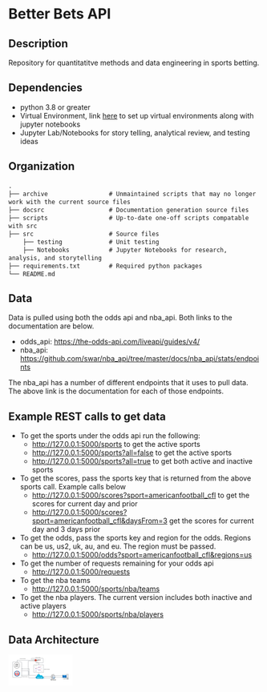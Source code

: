 # Better Bets API

## Description
Repository for quantitatitve methods and data engineering in sports betting.

## Dependencies

- python 3.8 or greater
- Virtual Environment, link [here](https://towardsdatascience.com/creating-and-using-virtual-environment-on-jupyter-notebook-with-python-db3f5afdd56a) to set up virtual environments along with jupyter notebooks
- Jupyter Lab/Notebooks for story telling, analytical review, and testing ideas


## Organization
    .
    ├── archive                 # Unmaintained scripts that may no longer work with the current source files    
    ├── docsrc                  # Documentation generation source files
    ├── scripts                 # Up-to-date one-off scripts compatable with src
    ├── src                     # Source files
        ├── testing             # Unit testing
        ├── Notebooks           # Jupyter Notebooks for research, analysis, and storytelling
    ├── requirements.txt        # Required python packages
    └── README.md
    
## Data
Data is pulled using both the odds api and nba_api. Both links to the documentation are below.
- odds_api: https://the-odds-api.com/liveapi/guides/v4/
- nba_api: https://github.com/swar/nba_api/tree/master/docs/nba_api/stats/endpoints

The nba_api has a number of different endpoints that it uses to pull data. The above link is the
documentation for each of those endpoints.

## Example REST calls to get data

- To get the sports under the odds api run the following:
  - http://127.0.0.1:5000/sports to get the active sports
  - http://127.0.0.1:5000/sports?all=false to get the active sports
  - http://127.0.0.1:5000/sports?all=true to get both active and inactive sports
- To get the scores, pass the sports key that is returned from the above sports call. Example calls below
  - http://127.0.0.1:5000/scores?sport=americanfootball_cfl to get the scores for current day and prior
  - http://127.0.0.1:5000/scores?sport=americanfootball_cfl&daysFrom=3 get the scores for current day and 3 days prior
- To get the odds, pass the sports key and region for the odds. Regions can be us, us2, uk, au, and eu. The region must be passed.
  - http://127.0.0.1:5000/odds?sport=americanfootball_cfl&regions=us
- To get the number of requests remaining for your odds api
  - http://127.0.0.1:5000/requests
- To get the nba teams
  - http://127.0.0.1:5000/sports/nba/teams
- To get the nba players. The current version includes both inactive and active players
  - http://127.0.0.1:5000/sports/nba/players

## Data Architecture

<img src="src/docsrc/data_arch.png" width="128"/>


